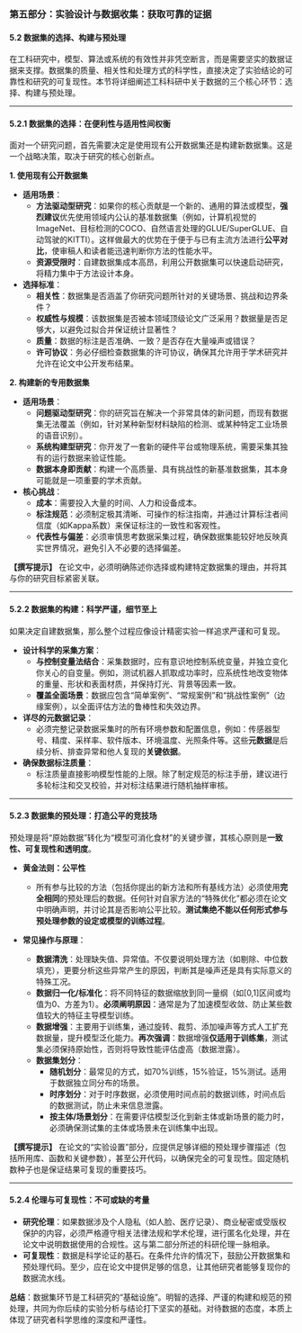 ### **第五部分：实验设计与数据收集：获取可靠的证据**

#### **5.2 数据集的选择、构建与预处理**

在工科研究中，模型、算法或系统的有效性并非凭空断言，而是需要坚实的数据证据来支撑。数据集的质量、相关性和处理方式的科学性，直接决定了实验结论的可靠性和研究的可复现性。本节将详细阐述工科科研中关于数据的三个核心环节：选择、构建与预处理。

---

#### **5.2.1 数据集的选择：在便利性与适用性间权衡**

面对一个研究问题，首先需要决定是使用现有公开数据集还是构建新数据集。这是一个战略决策，取决于研究的核心创新点。

**1. 使用现有公开数据集**

* **适用场景**：
  * **方法驱动型研究**：如果你的核心贡献是一个新的、通用的算法或模型，**强烈建议**优先使用领域内公认的基准数据集（例如，计算机视觉的ImageNet、目标检测的COCO、自然语言处理的GLUE/SuperGLUE、自动驾驶的KITTI）。这样做最大的优势在于便于与已有主流方法进行**公平对比**，使审稿人和读者能迅速判断你方法的性能水平。
  * **资源受限时**：自建数据集成本高昂，利用公开数据集可以快速启动研究，将精力集中于方法设计本身。
* **选择标准**：
  * **相关性**：数据集是否涵盖了你研究问题所针对的关键场景、挑战和边界条件？
  * **权威性与规模**：该数据集是否被本领域顶级论文广泛采用？数据量是否足够大，以避免过拟合并保证统计显著性？
  * **质量**：数据的标注是否准确、一致？是否存在大量噪声或错误？
  * **许可协议**：务必仔细检查数据集的许可协议，确保其允许用于学术研究并允许在论文中公开发布结果。

**2. 构建新的专用数据集**

* **适用场景**：
  * **问题驱动型研究**：你的研究旨在解决一个非常具体的新问题，而现有数据集无法覆盖（例如，针对某种新型材料缺陷的检测、或某种特定工业场景的语音识别）。
  * **系统构建型研究**：你开发了一套新的硬件平台或物理系统，需要采集其独有的运行数据来验证性能。
  * **数据本身即贡献**：构建一个高质量、具有挑战性的新基准数据集，其本身可能就是一项重要的学术贡献。
* **核心挑战**：
  * **成本**：需要投入大量的时间、人力和设备成本。
  * **标注规范**：必须制定极其清晰、可操作的标注指南，并通过计算标注者间信度（如Kappa系数）来保证标注的一致性和客观性。
  * **代表性与偏差**：必须审慎思考数据采集过程，确保数据集能较好地反映真实世界情况，避免引入不必要的选择偏差。

**【撰写提示】** 在论文中，必须明确陈述你选择或构建特定数据集的理由，并将其与你的研究目标紧密关联。

---

#### **5.2.2 数据集的构建：科学严谨，细节至上**

如果决定自建数据集，那么整个过程应像设计精密实验一样追求严谨和可复现。

* **设计科学的采集方案**：
  * **与控制变量法结合**：采集数据时，应有意识地控制系统变量，并独立变化你关心的自变量。例如，测试机器人抓取成功率时，应系统性地改变物体的重量、形状和表面材质，并保持灯光、背景等因素一致。
  * **覆盖全面场景**：数据应包含“简单案例”、“常规案例”和“挑战性案例”（边缘案例），以全面评估方法的鲁棒性和失效边界。
* **详尽的元数据记录**：
  * 必须完整记录数据采集时的所有环境参数和配置信息，例如：传感器型号、精度、采样率、软件版本、环境温度、光照条件等。这些**元数据**是后续分析、排查异常和他人复现的**关键依据**。
* **确保数据标注质量**：
  * 标注质量直接影响模型性能的上限。除了制定规范的标注手册，建议进行多轮标注和交叉校验，并对标注结果进行随机抽样审核。

---

#### **5.2.3 数据集的预处理：打造公平的竞技场**

预处理是将“原始数据”转化为“模型可消化食材”的关键步骤，其核心原则是**一致性、可复现性和透明度**。

* **黄金法则：公平性**
  * 所有参与比较的方法（包括你提出的新方法和所有基线方法）必须使用**完全相同**的预处理后的数据。任何针对自家方法的“特殊优化”都必须在论文中明确声明，并讨论其是否影响公平比较。**测试集绝不能以任何形式参与预处理参数的设定或模型的训练过程**。

* **常见操作与原理**：
  * **数据清洗**：处理缺失值、异常值。不仅要说明处理方法（如剔除、中位数填充），更要分析这些异常产生的原因，判断其是噪声还是具有实际意义的特殊工况。
  * **数据归一化/标准化**：将不同特征的数据缩放到同一量纲（如[0,1]区间或均值为0、方差为1）。**必须阐明原因**：通常是为了加速模型收敛、防止某些数值较大的特征主导模型训练。
  * **数据增强**：主要用于训练集，通过旋转、裁剪、添加噪声等方式人工扩充数据量，提升模型泛化能力。**再次强调**：数据增强**仅适用于训练集**，测试集必须保持原始性，否则将导致性能评估虚高（数据泄露）。
  * **数据集划分**：
    * **随机划分**：最常见的方式，如70%训练，15%验证，15%测试。适用于数据独立同分布的场景。
    * **时序划分**：对于时序数据，必须使用时间点前的数据训练，时间点后的数据测试，防止未来信息泄露。
    * **按主体/场景划分**：在需要评估模型泛化到新主体或新场景的能力时，必须确保测试集的主体或场景未在训练集中出现。

**【撰写提示】** 在论文的“实验设置”部分，应提供足够详细的预处理步骤描述（包括所用库、函数和关键参数），甚至公开代码，以确保完全的可复现性。固定随机数种子也是保证结果可复现的重要技巧。

---

#### **5.2.4 伦理与可复现性：不可或缺的考量**

* **研究伦理**：如果数据涉及个人隐私（如人脸、医疗记录）、商业秘密或受版权保护的内容，必须严格遵守相关法律法规和学术伦理，进行匿名化处理，并在论文中说明数据使用的合规性。这与第二部分所述的科研伦理一脉相承。
* **可复现性**：数据是科学论证的基石。在条件允许的情况下，鼓励公开数据集和预处理代码。至少，应在论文中提供足够的信息，让其他研究者能够复现你的数据流水线。

**总结**：数据集环节是工科研究的“基础设施”。明智的选择、严谨的构建和规范的预处理，共同为你后续的实验分析与结论打下坚实的基础。对待数据的态度，本质上体现了研究者科学思维的深度和严谨性。
